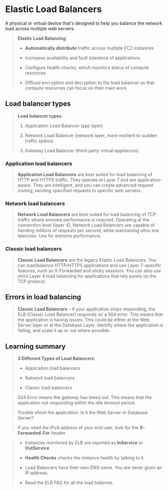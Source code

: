 # Elastic Load Balancers

A physical or virtual device that's designed to help you balance the network load across multiple web servers.

> **Elastic Load Balancing**
>
> * **Automatically distribute** traffic across multiple EC2 instances
>
> * Increases availability and fault tolerance of applications
>
> * Configure health checks, which monitors status of compute resources
>
> * Offload encryption and decryption to the load balancer so that compute resources can focus on their main work

## Load balancer types

> **Load balancer types**:
>
> 1. Application Load Balancer (app layer)
>
> 2. Network Load Balancer (network layer, more resilient to sudden traffic spikes)
>
> 3. Gateway Load Balancer (third-party virtual appliances)

### Application load balancers

> **Application Load Balancers** are best suited for load balancing of HTTP and HTTPS traffic. They operate at Layer 7 and are application-aware. They are intelligent, and you can create advanced request routing, sending specified requests to specific web servers.

### Network load balancers

> **Network Load Balancers** are best suited for load balancing of TCP traffic where extreme performance is required. Operating at the connection level (layer 4), Network Load Balancers are capable of handing millions of requests per second, while maintaining ultra-low latencies. Use for extreme performance.

### Classic load balancers

> **Classic Load Balancers** are the legacy Elastic Load Balancers. You can load/balance HTTP/HTTPS applications and use Layer 7-specific features, such as X-Forwarded and sticky sessions. You can also use strict Layer 4 load balancing for applications that rely purely on the TCP protocol.

## Errors in load balancing

> **Classic Load Balancers** - if your application stops responding, the ELB (Classic Load Balancer) responds w/ a 504 error. This means that the application is having issues. This could be either at the Web Server layer or at the Database Layer. Identify where the application is failing, and scale it up or out where possible.

## Learning summary

> **3 Different Types of Load Balancers**:
>
> * Application load balancers
>
> * Network load balancers
>
> * Classic load balancers

> 504 Error means the gateway has timed out. This means that the application not responding within the idle timeout period.
>
> Trouble shoot the application. Is it the Web Server or Database Server?

> If you need the IPv4 address of your end user, look for the **X-Forwarded-For** header

> * Instances monitored by ELB are reported as **InService** or **OutService**
>
> * **Health Checks** checks the instance health by talking to it.
>
> * Load Balancers have their own DNS name. You are never given an IP address.
>
> * Read the ELB FAQ for all the load balancer.
